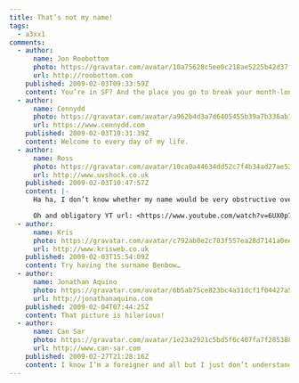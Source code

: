 ```yaml
---
title: That’s not my name!
tags:
  - a3xx1
comments:
  - author:
      name: Jon Roobottom
      photo: https://gravatar.com/avatar/10a75628c5ee0c218ae5225b42d37f42
      url: http://roobottom.com
    published: 2009-02-03T09:33:59Z
    content: You’re in SF? And the place you go to break your month-long coffee fast is Starbucks?! Oh, for shame sir.
  - author:
      name: Cennydd
      photo: https://gravatar.com/avatar/a962b4d3a7d6405455b39a7b336ab133
      url: https://www.cennydd.com
    published: 2009-02-03T10:31:39Z
    content: Welcome to every day of my life.
  - author:
      name: Ross
      photo: https://gravatar.com/avatar/10ca0a44634dd52c7f4b34ad27ae5306
      url: http://www.uvshock.co.uk
    published: 2009-02-03T10:47:57Z
    content: |-
      Ha ha, I don’t know whether my name would be very obstructive over there. I’ve had someone think I was “Gus” (for two years) before…

      Oh and obligatory YT url: <https://www.youtube.com/watch?v=6UX0p7uAW2s>
  - author:
      name: Kris
      photo: https://gravatar.com/avatar/c792ab0e2c783f557ea28d7141a0ee83
      url: http://www.krisweb.co.uk
    published: 2009-02-03T15:54:09Z
    content: Try having the surname Benbow…
  - author:
      name: Jonathan Aquino
      photo: https://gravatar.com/avatar/6b5ab75ce823bc4a31dcf1f04427a582
      url: http://jonathanaquino.com
    published: 2009-02-04T07:44:25Z
    content: That picture is hilarious!
  - author:
      name: Can Sar
      photo: https://gravatar.com/avatar/1e23a2921c5bd5f6c407fa7f28538812
      url: http://www.can-sar.com
    published: 2009-02-27T21:28:16Z
    content: I know I’m a foreigner and all but I just don’t understand how this is possible…
---
```

